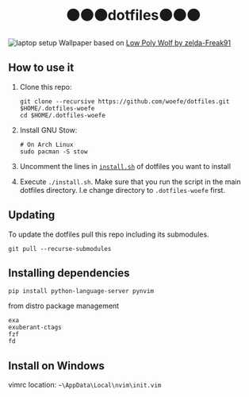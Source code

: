 <h1 align="center">⚫⚫⚫dotfiles⚫⚫⚫</h1>

![laptop setup](https://i.imgur.com/LLU81Jl.png)
Wallpaper based on [Low Poly Wolf by zelda-Freak91](https://zelda-freak91.deviantart.com/art/Low-Poly-Art-Wolf-537626838)


## How to use it

1. Clone this repo:

    ```shell
    git clone --recursive https://github.com/woefe/dotfiles.git $HOME/.dotfiles-woefe
    cd $HOME/.dotfiles-woefe
    ```
2. Install GNU Stow:

    ```shell
    # On Arch Linux
    sudo pacman -S stow
    ```
3. Uncomment the lines in [`install.sh`](./install.sh) of dotfiles you want to install
4. Execute `./install.sh`.
    Make sure that you run the script in the main dotfiles directory.
    I.e change directory to `.dotfiles-woefe` first.

## Updating
To update the dotfiles pull this repo including its submodules.

```
git pull --recurse-submodules
```

## Installing dependencies

```shell
pip install python-language-server pynvim
```

from distro package management
```
exa
exuberant-ctags
fzf
fd
```


## Install on Windows

vimrc location: `~\AppData\Local\nvim\init.vim`
